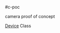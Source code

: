 #c-poc


camera proof of concept 

[Device](http://cordova.apache.org/docs/en/3.0.0/cordova_device_device.md.html#device.uuid) Class

